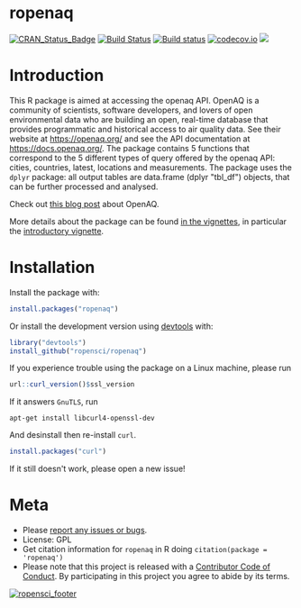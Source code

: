 ropenaq
=======

[![CRAN\_Status\_Badge](http://www.r-pkg.org/badges/version/ropenaq)](http://cran.r-project.org/package=ropenaq) [![Build Status](https://travis-ci.org/ropensci/ropenaq.svg?branch=master)](https://travis-ci.org/ropensci/ropenaq) [![Build status](https://ci.appveyor.com/api/projects/status/jlfxconpqnf0fta4?svg=true)](https://ci.appveyor.com/project/ropensci/ropenaq) [![codecov.io](https://codecov.io/github/ropensci/ropenaq/coverage.svg?branch=master)](https://codecov.io/github/ropensci/Ropenaq?branch=master)
[![](https://badges.ropensci.org/24_status.svg)](https://github.com/ropensci/onboarding/issues/24)

# Introduction

This R package is aimed at accessing the openaq API. OpenAQ is a community of scientists, software developers, and lovers of open environmental data who are building an open, real-time database that provides programmatic and historical access to air quality data. See their website at <https://openaq.org/> and see the API documentation at <https://docs.openaq.org/>. The package contains 5 functions that correspond to the 5 different types of query offered by the openaq API: cities, countries, latest, locations and measurements. The package uses the `dplyr` package: all output tables are data.frame (dplyr "tbl_df") objects, that can be further processed and analysed.

Check out [this blog post](https://ropensci.org/blog/blog/2017/02/21/ropenaq) about OpenAQ.

More details about the package can be found [in the vignettes](http://ropensci.github.io/ropenaq/articles/index.html), in particular the [introductory vignette](http://ropensci.github.io/ropenaq/articles/Ropenaq-vignette.html).

# Installation

Install the package with:

```r
install.packages("ropenaq")
```

Or install the development version using [devtools](https://github.com/hadley/devtools) with:

```r
library("devtools")
install_github("ropensci/ropenaq")

```

If you experience trouble using the package on a Linux machine, please run

```r
url::curl_version()$ssl_version
```

If it answers `GnuTLS`,  run

```
apt-get install libcurl4-openssl-dev
```

And desinstall then re-install `curl`.

```r
install.packages("curl")
```

If it still doesn't work, please open a new issue!

# Meta

* Please [report any issues or bugs](https://github.com/ropensci/ropenaq/issues).
* License: GPL
* Get citation information for `ropenaq` in R doing `citation(package = 'ropenaq')`
* Please note that this project is released with a [Contributor Code of Conduct](CONDUCT.md). By participating in this project you agree to abide by its terms.

[![ropensci_footer](http://www.ropensci.org/public_images/github_footer.png)](http://ropensci.org)
